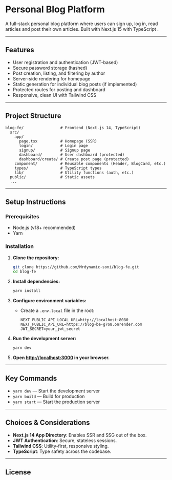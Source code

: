 # Personal Blog Platform

A full-stack personal blog platform where users can sign up, log in, read articles and post their own articles. Built with Next.js 15 with TypeScript .

---

## Features

- User registration and authentication (JWT-based)
- Secure password storage (hashed)
- Post creation, listing, and filtering by author
- Server-side rendering for homepage
- Static generation for individual blog posts (if implemented)
- Protected routes for posting and dashboard
- Responsive, clean UI with Tailwind CSS

---

## Project Structure

```
blog-fe/                # Frontend (Next.js 14, TypeScript)
  src/
    app/
      page.tsx          # Homepage (SSR)
      login/            # Login page
      signup/           # Signup page
      dashboard/        # User dashboard (protected)
      dashboard/create/ # Create post page (protected)
    component/          # Reusable components (Header, BlogCard, etc.)
    types/              # TypeScript types
    lib/                # Utility functions (auth, etc.)
  public/               # Static assets
  ...
```

---

## Setup Instructions

### Prerequisites

- Node.js (v18+ recommended)
- Yarn

### Installation

1. **Clone the repository:**

   ```bash
   git clone https://github.com/Mrdynamic-soni/blog-fe.git
   cd blog-fe
   ```

2. **Install dependencies:**

   ```bash
   yarn install
   ```

3. **Configure environment variables:**

   - Create a `.env.local` file in the root:
     ```
     NEXT_PUBLIC_API_LOCAL_URL=http://localhost:8080
     NEXT_PUBLIC_API_URL=https://blog-be-g7o8.onrender.com
     JWT_SECRET=your_jwt_secret
     ```

4. **Run the development server:**

   ```bash
   yarn dev
   ```

5. **Open [http://localhost:3000](http://localhost:3000) in your browser.**

---

## Key Commands

- `yarn dev` — Start the development server
- `yarn build` — Build for production
- `yarn start` — Start the production server

---

## Choices & Considerations

- **Next.js 14 App Directory**: Enables SSR and SSG out of the box.
- **JWT Authentication**: Secure, stateless sessions.
- **Tailwind CSS**: Utility-first, responsive styling.
- **TypeScript**: Type safety across the codebase.

---

## License
